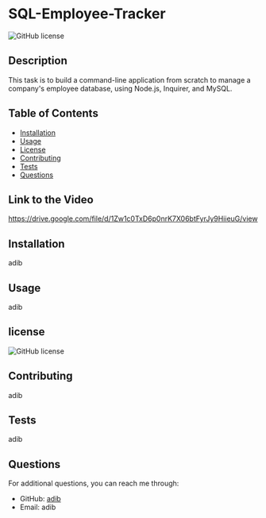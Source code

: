 # SQL-Employee-Tracker
![GitHub license](https://img.shields.io/badge/license-MIT-red)
## Description
This task is to build a command-line application from scratch to manage a company's employee database, using Node.js, Inquirer, and MySQL.
## Table of Contents
- [Installation](#installation)
- [Usage](#usage)
- [License](#license)
- [Contributing](#contributing)
- [Tests](#tests)
- [Questions](#questions)

## Link to the Video
https://drive.google.com/file/d/1Zw1c0TxD6p0nrK7X06btFyrJy9HiieuG/view
## Installation
adib

## Usage
adib

## license

![GitHub license](https://img.shields.io/badge/license-MIT-red)

## Contributing
adib

## Tests
adib

## Questions
For additional questions, you can reach me through:

- GitHub: [adib](https://github.com/adib)
- Email: adib